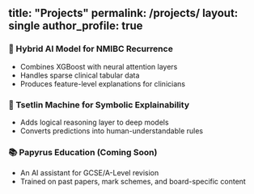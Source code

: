 title: "Projects"
permalink: /projects/
layout: single
author_profile: true
---

### 🧠 Hybrid AI Model for NMIBC Recurrence
- Combines XGBoost with neural attention layers
- Handles sparse clinical tabular data
- Produces feature-level explanations for clinicians

### 🧬 Tsetlin Machine for Symbolic Explainability
- Adds logical reasoning layer to deep models
- Converts predictions into human-understandable rules

### 📚 Papyrus Education (Coming Soon)
- An AI assistant for GCSE/A-Level revision
- Trained on past papers, mark schemes, and board-specific content